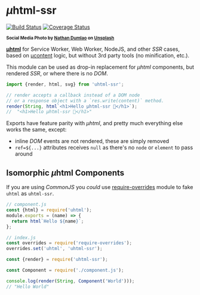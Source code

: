 # <em>µ</em>html-ssr

[![Build Status](https://travis-ci.com/WebReflection/uhtml-ssr.svg?branch=main)](https://travis-ci.com/WebReflection/uhtml-ssr) [![Coverage Status](https://coveralls.io/repos/github/WebReflection/uhtml-ssr/badge.svg?branch=main)](https://coveralls.io/github/WebReflection/uhtml-ssr?branch=main)

<sup>**Social Media Photo by [Nathan Dumlao](https://unsplash.com/@nate_dumlao) on [Unsplash](https://unsplash.com/)**</sup>

**[µhtml](https://github.com/WebReflection/uhtml#readme)** for Service Worker, Web Worker, NodeJS, and other *SSR* cases, based on [µcontent](https://github.com/WebReflection/ucontent#readme) logic, but without 3rd party tools (no minification, etc.).

This module can be used as drop-in replacement for *µhtml* components, but rendered *SSR*, or where there is no *DOM*.

```js
import {render, html, svg} from 'uhtml-ssr';

// render accepts a callback instead of a DOM node
// or a response object with a `res.write(content)` method.
render(String, html`<h1>Hello µhtml-ssr 👋</h1>`);
//  "<h1>Hello µhtml-ssr 👋</h1>"
```

Exports have feature parity with *µhtml*, and pretty much everything else works the same, except:

  * inline *DOM* events are not rendered, these are simply removed
  * `ref=${...}` attributes receives `null` as there's no `node` or `element` to pass around


## Isomorphic <em>µ</em>html Components

If you are using *CommonJS* you *could* use [require-overrides](https://github.com/WebReflection/require-overrides/#readme) module to fake `uhtml` as `uhtml-ssr`.

```js
// component.js
const {html} = require('uhtml');
module.exports = (name) => {
  return html`Hello ${name}`;
};

// index.js
const overrides = require('require-overrides');
overrides.set('uhtml', 'uhtml-ssr');

const {render} = require('uhtml-ssr');

const Component = require('./component.js');

console.log(render(String, Component('World')));
// "Hello World"
```
